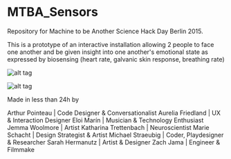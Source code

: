 # MTBA_Sensors
Repository for Machine to be Another Science Hack Day Berlin 2015.

This is a prototype of an interactive installation allowing 2 people to face one another and be given insight into one another's emotional state as expressed by biosensing (heart rate, galvanic skin response, breathing rate)

![alt tag](https://github.com/Zeken/MTBA_Sensors/blob/master/jem.png?raw=true)

![alt tag](https://github.com/Zeken/MTBA_Sensors/blob/master/setup%20diagram.png?raw=true)

Made in less than 24h by 

Arthur Pointeau | Code Designer & Conversationalist
Aurelia Friedland | UX & Interaction Designer
Eloi Marín | Musician & Technology Enthusiast
Jemma Woolmore | Artist
Katharina Trettenbach | Neuroscientist
Marie Schacht | Design Strategist & Artist
Michael Straeubig | Coder, Playdesigner & Researcher
Sarah Hermanutz | Artist & Designer
Zach Jama | Engineer & Filmmake
